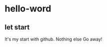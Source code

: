 # hello-word
let start 
-----------------------------------
It's my start with github. Nothing else
Go away!<br>
